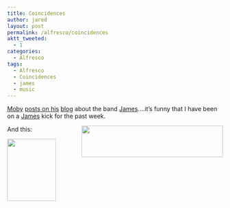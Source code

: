```yaml
---
title: Coincidences
author: jared
layout: post
permalink: /alfresco/coincidences
aktt_tweeted:
  - 1
categories:
  - Alfresco
tags:
  - Alfresco
  - Coincidences
  - james
  - music
---
```

<a href="http://www.moby.com" target="_blank">Moby</a> <a href="http://www.moby.com/journal/2007-11-20/do_you_remember_band_james.html" target="_blank">posts on his</a> <a href="http://www.moby.com/journal/" target="_blank">blog</a> about the band <a href="http://en.wikipedia.org/wiki/James_%28band%29" target="_blank">James</a>&#8230;.it&#8217;s funny that I have been on a <a href="http://www.wearejames.com/" target="_blank">James</a> kick for the past week.

And this:<img src="http://wiki.alfresco.com/assets/images/header/alfresco-dev-logo.gif" align="right" height="74" width="330" />

<img src="http://www.wearejames.com/bg.gif" align="left" height="146" width="114" />